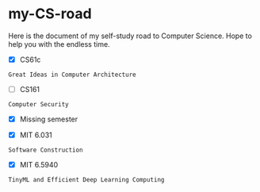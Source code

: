 # my-CS-road

Here is the document of my self-study road to Computer Science.
Hope to help you with the endless time.

- [x] CS61c

``` plain
Great Ideas in Computer Architecture
```

- [ ] CS161

``` plain
Computer Security

```
  
- [x] Missing semester

- [x] MIT 6.031

``` plain
Software Construction

```

- [x] MIT 6.5940

``` plain
TinyML and Efficient Deep Learning Computing

```
